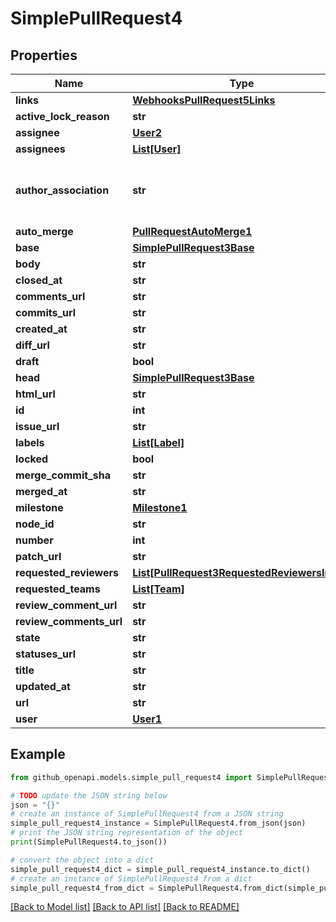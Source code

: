 # SimplePullRequest4


## Properties

Name | Type | Description | Notes
------------ | ------------- | ------------- | -------------
**links** | [**WebhooksPullRequest5Links**](WebhooksPullRequest5Links.md) |  | 
**active_lock_reason** | **str** |  | 
**assignee** | [**User2**](User2.md) |  | 
**assignees** | [**List[User]**](User.md) |  | 
**author_association** | **str** | How the author is associated with the repository. | 
**auto_merge** | [**PullRequestAutoMerge1**](PullRequestAutoMerge1.md) |  | 
**base** | [**SimplePullRequest3Base**](SimplePullRequest3Base.md) |  | 
**body** | **str** |  | 
**closed_at** | **str** |  | 
**comments_url** | **str** |  | 
**commits_url** | **str** |  | 
**created_at** | **str** |  | 
**diff_url** | **str** |  | 
**draft** | **bool** |  | 
**head** | [**SimplePullRequest3Base**](SimplePullRequest3Base.md) |  | 
**html_url** | **str** |  | 
**id** | **int** |  | 
**issue_url** | **str** |  | 
**labels** | [**List[Label]**](Label.md) |  | 
**locked** | **bool** |  | 
**merge_commit_sha** | **str** |  | 
**merged_at** | **str** |  | 
**milestone** | [**Milestone1**](Milestone1.md) |  | 
**node_id** | **str** |  | 
**number** | **int** |  | 
**patch_url** | **str** |  | 
**requested_reviewers** | [**List[PullRequest3RequestedReviewersInner]**](PullRequest3RequestedReviewersInner.md) |  | 
**requested_teams** | [**List[Team]**](Team.md) |  | 
**review_comment_url** | **str** |  | 
**review_comments_url** | **str** |  | 
**state** | **str** |  | 
**statuses_url** | **str** |  | 
**title** | **str** |  | 
**updated_at** | **str** |  | 
**url** | **str** |  | 
**user** | [**User1**](User1.md) |  | 

## Example

```python
from github_openapi.models.simple_pull_request4 import SimplePullRequest4

# TODO update the JSON string below
json = "{}"
# create an instance of SimplePullRequest4 from a JSON string
simple_pull_request4_instance = SimplePullRequest4.from_json(json)
# print the JSON string representation of the object
print(SimplePullRequest4.to_json())

# convert the object into a dict
simple_pull_request4_dict = simple_pull_request4_instance.to_dict()
# create an instance of SimplePullRequest4 from a dict
simple_pull_request4_from_dict = SimplePullRequest4.from_dict(simple_pull_request4_dict)
```
[[Back to Model list]](../README.md#documentation-for-models) [[Back to API list]](../README.md#documentation-for-api-endpoints) [[Back to README]](../README.md)


